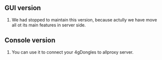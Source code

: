 ## GUI version
1. We had stopped to maintain this version, because actully we have move all ot its main features in server side.

## Console version
1. You can use it to connect your 4gDongles to allproxy server.
